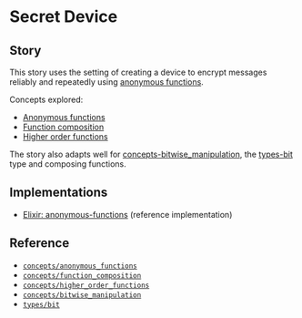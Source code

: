 # Secret Device

## Story

This story uses the setting of creating a device to encrypt messages reliably and repeatedly using [anonymous functions][concepts-anonymous_functions].

Concepts explored:

- [Anonymous functions][concepts-anonymous_functions]
- [Function composition][concepts-function_composition]
- [Higher order functions][concepts-higher_order_functions]

The story also adapts well for [concepts-bitwise_manipulation][concepts-bitwise_manipulation], the [types-bit][types-bit] type and composing functions.

## Implementations

- [Elixir: anonymous-functions][implementation-elixir] (reference implementation)

## Reference

- [`concepts/anonymous_functions`][concepts-anonymous_functions]
- [`concepts/function_composition`][concepts-function_composition]
- [`concepts/higher_order_functions`][concepts-higher_order_functions]
- [`concepts/bitwise_manipulation`][concepts-bitwise_manipulation]
- [`types/bit`][types-bit]

[implementation-elixir]: ../../languages/elixir/exercises/concept/anonymous-functions/.docs/instructions.md
[concepts-anonymous_functions]: ../concepts/anonymous_functions.md
[concepts-function_composition]: ../concepts/function_composition.md
[concepts-higher_order_functions]: ../concepts/higher_order_functions.md
[concepts-bitwise_manipulation]: ../concepts/bitwise_manipulation.md
[types-bit]: ../types/bit.md
